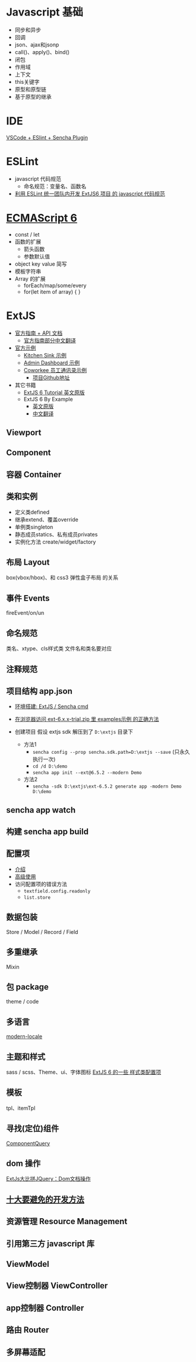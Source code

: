 # Javascript 基础

- 同步和异步
- 回调
- json、ajax和jsonp
- call()、apply()、bind()
- 闭包
- 作用域
- 上下文
- this关键字
- 原型和原型链
- 基于原型的继承


# IDE

[VSCode + ESlint + Sencha Plugin](http://note.youdao.com/noteshare?id=4a84aab741f2f9eec3f6fb34cf99be44&sub=D0D3F984BFFF45E0BBCD8EAD0E752CB7)


# ESLint

- javascript 代码规范
    - 命名规范：变量名、函数名
- [利用 ESLint 统一团队内开发 ExtJS6 项目 的 javascript 代码规范](http://blog.csdn.net/lovelyelfpop/article/details/78527548)


# [ECMAScript 6](http://es6.ruanyifeng.com/#docs/intro)

- const / let
- 函数的扩展
	- 箭头函数
	- 参数默认值
- object key value 简写
- 模板字符串
- Array 的扩展
	- forEach/map/some/every
	- for(let item of array) { }


# ExtJS

- [官方指南 + API 文档](http://docs.sencha.com/extjs/6.5.2/guides/getting_started/getting_started.html)
	- [官方指南部分中文翻译](https://github.com/lovelyelfpop/Sencha_Cmd6_Extjs6_Guides)
- [官方示例](http://examples.sencha.com/extjs/6.5.1/examples)
	- [Kitchen Sink 示例](http://examples.sencha.com/extjs/6.5.1/examples/kitchensink/?modern)
	- [Admin Dashboard 示例](http://examples.sencha.com/extjs/6.5.1/examples/admin-dashboard/?modern)
	- [Coworkee 员工通讯录示例](http://phx-dev.sencha.com:3000)
		- [项目Github地址](https://github.com/sencha-extjs-examples/Coworkee)
- 其它书籍
	- [ExtJS 6 Tutorial 英文原版](https://pan.baidu.com/s/1c17fugC)
	- ExtJS 6 By Example
		- [英文原版](https://pan.baidu.com/s/1gf1PMaZ)
		- [中文翻译](http://blog.csdn.net/lovelyelfpop/article/details/53893837)

## Viewport

## Component

## 容器 Container

## 类和实例 
- 定义类defined
- 继承extend、覆盖override
- 单例类singleton
- 静态成员statics、私有成员privates
- 实例化方法 create/widget/factory

## 布局 Layout
box(vbox/hbox)、和 css3 弹性盒子布局 的关系

## 事件 Events
fireEvent/on/un

## 命名规范
类名、xtype、cls样式类
文件名和类名要对应

## 注释规范

## 项目结构 app.json
- [环境搭建: ExtJS / Sencha cmd](http://note.youdao.com/noteshare?id=5901fca6f19febbd9066317197d1df8f&sub=F60B5D21815B429EB3B8B8064D06618B)

- [在浏览器访问 ext-6.x.x-trial.zip 里 examples示例 的正确方法](http://blog.csdn.net/lovelyelfpop/article/details/76229468)

- 创建项目
假设 extjs sdk 解压到了 `D:\extjs` 目录下
	- 方法1
		- `sencha config --prop sencha.sdk.path=D:\extjs --save` (只永久执行一次)
		- `cd /d D:\demo`
		- `sencha app init --ext@6.5.2 --modern Demo`
	- 方法2
		- `sencha -sdk D:\extjs\ext-6.5.2 generate app -modern Demo D:\demo`

## sencha app watch

## 构建 sencha app build

## 配置项
- [介绍](http://blog.csdn.net/lovelyelfpop/article/details/78644620)
- [高级使用](http://blog.csdn.net/lovelyelfpop/article/details/78645085)
- 访问配置项的错误方法
	- `textfield.config.readonly`
	- `list.store`

## 数据包装 
Store / Model / Record / Field

## 多重继承
Mixin
	
## 包 package
theme / code

## 多语言
[modern-locale](https://github.com/wemersonjanuario/modern-locale)

## 主题和样式 
sass / scss、Theme、ui、字体图标
[ExtJS 6 的一些 样式类配置项](http://blog.csdn.net/lovelyelfpop/article/details/78878842)

## 模板
tpl、itemTpl

## 寻找(定位)组件
[ComponentQuery](http://docs.sencha.com/extjs/6.5.2/modern/Ext.ComponentQuery.html)

## dom 操作
[ExtJs大比拼JQuery：Dom文档操作](http://note.youdao.com/noteshare?id=4de8ec0096fbceeb433c57f1bb9eaf3c&sub=web1367540314594)

## [十大要避免的开发方法](http://blog.csdn.net/lovelyelfpop/article/details/68927407)


## 资源管理 Resource Management

## 引用第三方 javascript 库

## ViewModel

## View控制器 ViewController

## app控制器 Controller

## 路由 Router

## 多屏幕适配
